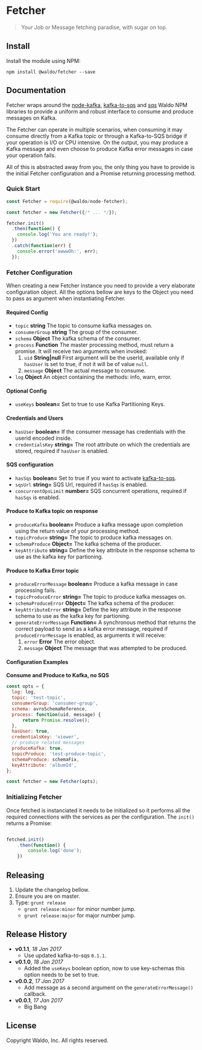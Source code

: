 # Fetcher

> Your Job or Message fetching paradise, with sugar on top.

## Install

Install the module using NPM:

```
npm install @waldo/fetcher --save
```

## Documentation

Fetcher wraps around the [node-kafka](https://github.com/waldophotos/waldo-node-kafka), [kafka-to-sqs][] and [sqs](https://github.com/waldophotos/node-sqs) Waldo NPM libraries to provide a uniform and robust interface to consume and produce messages on Kafka.

The Fetcher can operate in multiple scenarios, when consuming it may consume directly from a Kafka topic or through a Kafka-to-SQS bridge if your operation is I/O or CPU intensive. On the output, you may produce a Kafka message and even choose to produce Kafka error messages in case your operation fails.

All of this is abstracted away from you, the only thing you have to provide is the initial Fetcher configuration and a Promise returning processing method.

### Quick Start

```js
const Fetcher = require(@waldo/node-fetcher);

const fetcher = new Fetcher({/* ... */});

fetcher.init()
  .then(function() {
    console.log('You are ready!');
  })
  .catch(function(err) {
    console.error('awwwOh:', err);
  });
```

### Fetcher Configuration

When creating a new Fetcher instance you need to provide a very elaborate configuration object. All the options bellow are keys to the Object you need to pass as argument when instantiating Fetcher.

#### Required Config

* `topic` **string** The topic to consume kafka messages on.
* `consumerGroup` **string** The group of the consumer.
* `schema` **Object** The kafka schema of the consumer.
* `process` **Function** The master processing method, must return a promise. It will receive two arguments when invoked:
  1. `uid` **String|null** First argument will be the userId, available only if `hasUser` is set to true, if not it will be of value `null`.
  1. `message` **Object** The actual message to consume.
* `log` **Object** An object containing the methods: info, warn, error.

#### Optional Config

* `useKeys` **boolean=** Set to true to use Kafka Partitioning Keys.

#### Credentials and Users

* `hasUser` **boolean=** If the consumer message has credentials with the userid encoded inside.
* `credentialsKey` **string=** The root attribute on which the credentials are stored, required if `hasUser` is enabled.

#### SQS configuration

* `hasSqs` **boolean=** Set to true if you want to activate [kafka-to-sqs][].
* `sqsUrl` **string=** SQS Url, required if `hasSqs` is enabled.
* `concurrentOpsLimit` **number=** SQS concurrent operations, required if `hasSqs` is enabled.

#### Produce to Kafka topic on response

* `produceKafka` **boolean=** Produce a kafka message upon completion using the return value of your processing method.
* `topicProduce` **string=** The topic to produce kafka messages on.
* `schemaProduce` **Object=** The kafka schema of the producer.
* `keyAttribute` **string=** Define the key attribute in the response schema to use as the kafka key for partioning.

#### Produce to Kafka Error topic

* `produceErrorMessage` **boolean=** Produce a kafka message in case processing fails.
* `topicProduceError` **string=** The topic to produce kafka messages on.
* `schemaProduceError` **Object=** The kafka schema of the producer.
* `keyAttributeError` **string=** Define the key attribute in the response schema to use as the kafka key for partioning.
* `generateErrorMessage` **Function=** A synchronous method that returns the correct payload to send as a kafka error message, required if `produceErrorMessage` is enabled, as arguments it will receive:
    1. `error` **Error** The error object.
    1. `message` **Object** The message that was attempted to be produced.

#### Configuration Examples

**Consume and Produce to Kafka, no SQS**

```js
const opts = {
  log: log,
  topic: 'test-topic',
  consumerGroup: 'consumer-group',
  schema: avroSchemaReference,
  process: function(uid, message) {
      return Promise.resolve();
  },
  hasUser: true,
  credentialsKey: 'viewer',
  // produce related messages
  produceKafka: true,
  topicProduce: 'test-produce-topic',
  schemaProduce: schemaFix,
  keyAttribute: 'albumId',
};

const fetcher = new Fetcher(opts);
```

### Initializing Fetcher

Once fetched is instanciated it needs to be initialized so it performs all the required connections with the services as per the configuration. The `init()` returns a Promise:

```js

fetched.init()
    .then(function() {
        console.log('done');
    })
```

## Releasing

1. Update the changelog bellow.
1. Ensure you are on master.
1. Type: `grunt release`
    * `grunt release:minor` for minor number jump.
    * `grunt release:major` for major number jump.

## Release History

- **v0.1.1**, *18 Jan 2017*
    - Use updated kafka-to-sqs `0.1.1`.
- **v0.1.0**, *18 Jan 2017*
    - Added the `useKeys` boolean option, now to use key-schemas this option needs to be set to true.
- **v0.0.2**, *17 Jan 2017*
    - Add message as a second argument on the `generateErrorMessage()` callback.
- **v0.0.1**, *17 Jan 2017*
    - Big Bang

## License

Copyright Waldo, Inc. All rights reserved.

[kafka-to-sqs]: https://github.com/waldophotos/node-kafka-to-sqs
